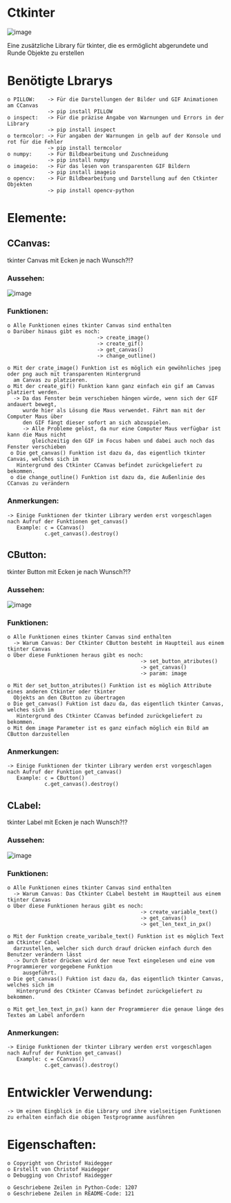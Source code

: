 # Ctkinter
![image](https://user-images.githubusercontent.com/87471423/127869456-eee11977-53ca-4191-aa4b-678895e60653.png)

Eine zusätzliche Library für tkinter, die es ermöglicht abgerundete und Runde Objekte zu erstellen


# Benötigte Lbrarys
    o PILLOW:    -> Für die Darstellungen der Bilder und GIF Animationen am CCanvas
                 -> pip install PILLOW
    o inspect:   -> Für die präzise Angabe von Warnungen und Errors in der Library
                 -> pip install inspect
    o termcolor: -> Für angaben der Warnungen in gelb auf der Konsole und rot für die Fehler
                 -> pip install termcolor
    o numpy:     -> Für Bildbearbeitung und Zuschneidung
                 -> pip install numpy
    o imageio:   -> Für das lesen von transparenten GIF Bildern
                 -> pip install imageio
    o opencv:    -> Für Bildbearbeitung und Darstellung auf den Ctkinter Objekten
                 -> pip install opencv-python



# Elemente:

## CCanvas:
tkinter Canvas mit Ecken je nach Wunsch?!?
### Aussehen:
![image](https://user-images.githubusercontent.com/87471423/127869405-95e09f3c-57b6-40ca-a302-734129a6e90a.png)

### Funktionen:
    o Alle Funktionen eines tkinter Canvas sind enthalten
    o Darüber hinaus gibt es noch:
                                 -> create_image()
                                 -> create_gif()
                                 -> get_canvas()
                                 -> change_outline()
                                 
    o Mit der crate_image() Funktion ist es möglich ein gewöhnliches jpeg oder png auch mit transparenten Hintergrund
      am Canvas zu platzieren.
    o Mit der create_gif() Funktion kann ganz einfach ein gif am Canvas platziert werden.
      -> Da das Fenster beim verschieben hängen würde, wenn sich der GIF andauert bewegt, 
         wurde hier als Lösung die Maus verwendet. Fährt man mit der Computer Maus über
         den GIF fängt dieser sofort an sich abzuspielen.
         -> Alle Probleme gelöst, da nur eine Computer Maus verfügbar ist kann die Maus nicht 
            gleichzeitig den GIF im Focus haben und dabei auch noch das Fenster verschieben
     o Die get_canvas() Funktion ist dazu da, das eigentlich tkinter Canvas, welches sich im 
       Hintergrund des Ctkinter CCanvas befindet zurückgeliefert zu bekommen.
     o die change_outline() Funktion ist dazu da, die Außenlinie des CCanvas zu verändern

### Anmerkungen:
    -> Einige Funktionen der tkinter Library werden erst vorgeschlagen nach Aufruf der Funktionen get_canvas()
       Example: c = CCanvas()
                c.get_canvas().destroy()
                

## CButton:
tkinter Button mit Ecken je nach Wunsch?!?
### Aussehen:
![image](https://user-images.githubusercontent.com/87471423/127872921-bcbad8a2-394e-4980-b6b3-ec79b7225e95.png)

### Funktionen:
    o Alle Funktionen eines tkinter Canvas sind enthalten
      -> Warum Canvas: Der Ctkinter CButton besteht im Hauptteil aus einem tkinter Canvas
    o Über diese Funktionen heraus gibt es noch:
                                               -> set_button_atributes()
                                               -> get_canvas()
                                               -> param: image
                                               
    o Mit der set_button_atributes() Funktion ist es möglich Attribute eines anderen Ctkinter oder tkinter 
      Objekts an den CButton zu übertragen
    o Die get_canvas() Fuktion ist dazu da, das eigentlich tkinter Canvas, welches sich im 
       Hintergrund des Ctkinter CCanvas befinded zurückgeliefert zu bekommen. 
    o Mit dem image Parameter ist es ganz einfach möglich ein Bild am CButton darzustellen

### Anmerkungen:
    -> Einige Funktionen der tkinter Library werden erst vorgeschlagen nach Aufruf der Funktion get_canvas()
       Example: c = CButton()
                c.get_canvas().destroy()


## CLabel:
tkinter Label mit Ecken je nach Wunsch?!?
### Aussehen:
![image](https://user-images.githubusercontent.com/87471423/127878962-532be04a-89b5-4367-83dc-4fc5ecd8a85e.png)


### Funktionen:
    o Alle Funktionen eines tkinter Canvas sind enthalten
      -> Warum Canvas: Das Ctkinter CLabel besteht im Hauptteil aus einem tkinter Canvas
    o Über diese Funktionen heraus gibt es noch:
                                               -> create_variable_text()
                                               -> get_canvas()
                                               -> get_len_text_in_px()
                                               
    o Mit der Funktion create_varibale_text() Funktion ist es möglich Text am Ctkinter Cabel
      darzustellen, welcher sich durch drauf drücken einfach durch den Benutzer verändern lässt
      -> Durch Enter drücken wird der neue Text eingelesen und eine vom Programmierer vorgegebene Funktion
         ausgeführt.
    o Die get_canvas() Fuktion ist dazu da, das eigentlich tkinter Canvas, welches sich im 
       Hintergrund des Ctkinter CCanvas befindet zurückgeliefert zu bekommen. 
    
    o Mit get_len_text_in_px() kann der Programmierer die genaue länge des Textes am Label anfordern

### Anmerkungen:
    -> Einige Funktionen der tkinter Library werden erst vorgeschlagen nach Aufruf der Funktion get_canvas()
       Example: c = CCanvas()
                c.get_canvas().destroy()

# Entwickler Verwendung:
    -> Um einen Eingblick in die Library und ihre vielseitigen Funktionen zu erhalten einfach die obigen Testprogramme ausführen
    
# Eigenschaften:
    o Copyright von Christof Haidegger
    o Erstellt von Christof Haidegger
    o Debugging von Christof Haidegger
    
    o Geschriebene Zeilen in Python-Code: 1207
    o Geschriebene Zeilen in README-Code: 121
    
     
